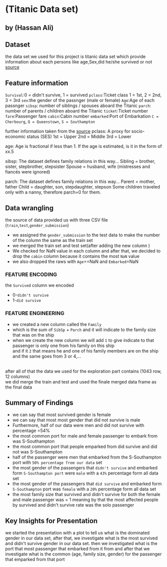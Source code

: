 # (Titanic Data set)
## by (Hassan Ali)


## Dataset

 the data set we used for this project is titanic data set which provide information about each persons like age,Sex,did he/she survived or not [source](https://www.kaggle.com/c/titanic/data)
<br>
## Feature information
`Survival`:0 = didn't survive, 1 = survived
`pclass`:Ticket class 1 = 1st, 2 = 2nd, 3 = 3rd
`sex`:the gender of the passnger (male or female)
`Age`:Age of each passnger
`sibsp`: number of siblings / spouses aboard the Titanic
`parch`: number of parents / children aboard the Titanic
`ticket`:Ticket number
`fare`:Passenger fare
`cabin`:Cabin number
`embarked`:Port of Embarkation `C = Cherbourg`, `Q = Queenstown`, `S = Southampton`

further information taken from the [source](https://www.kaggle.com/c/titanic/data)
pclass: A proxy for socio-economic status (SES)
1st = Upper
2nd = Middle
3rd = Lower

age: Age is fractional if less than 1. If the age is estimated, is it in the form of xx.5

sibsp: The dataset defines family relations in this way...
Sibling = brother, sister, stepbrother, stepsister
Spouse = husband, wife (mistresses and fiancés were ignored)

parch: The dataset defines family relations in this way...
Parent = mother, father
Child = daughter, son, stepdaughter, stepson
Some children traveled only with a nanny, therefore parch=0 for them.

## Data wrangling 
the source of data provided us with three CSV file (`train`,`test`,`gender_submission`)
* we assigned the `gender_submission` to the test data to make the number of the column the same as the train set
* we merged the train set and test set(after adding the new column ) 
* We checked for NaN value in each column and after that, we decided to drop the `cabin` column because it contains the most `NaN` value
* we also dropped the raws with `Age`==NaN and `Embarked`=NaN
### FEATURE ENCODING
the `Survived` column we encoded 
* 0-`didn't survive`
* 1-`did survive`
### FEATURE ENGINEERING 
* we created a new column called the `Family`<br>
* which is the sum of `SibSp` + `Parch` and it will indicate to the family size that was on the ship<br>
* when we create the new column we will add `1` to give indicate to that passenger is only one from his family on this ship <br>
and if it `2` that means he and one of his family members are on the ship and the same goes from 3 or 4,...<br>
<br>
after all of that the data we used for the exploration part contains (1043 row, 12 columns)<br>
we did merge the train and test and used the finale merged data frame as the final data<br>

## Summary of Findings
* we can say that most survived gender is female
* we can say that most most gender that did not survive is male
* Furthermore, half of our data were men and did not survive with percentage =54%
* the most common port for male and female passenger to embark from was  S-Southampton<br>
* the most common port that people emparked from did survive and did not was  S-Southampton<br>
* half of the passenger were men that embarked from the S-Southampton port with `50% percentage from our data` set<br>
* the most gender of the passengers that `didn't survive` and embarked form `S-Southampton port` were `male` with a `43%` percentage form all data set<br>
* the most gender of the passengers that `did survive` and embarked form `S-Southampton` port was `female` with a `20%` percentage form all data set<br>
* the most family size  that survived and didn't survive for both the female and male passenger was = 1 meaning by that the most affected people by survived and didn't survive rate was the solo passenger <br>
## Key Insights for Presentation<br>
we started the presentation with a plot to tell us what is the dominated gender in our data set, after that, we investigate what is the most survived and didn't survive gender in our data set. then we investigated what is the port that most passenger that embarked from it from and after that we investigate what is the common (age, family size, gender) for the passenger that emparked from that port


